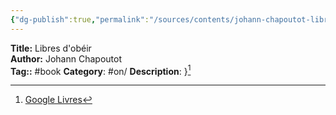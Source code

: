 ```yaml
---
{"dg-publish":true,"permalink":"/sources/contents/johann-chapoutot-libres-d-obeir/","created":"","updated":"2023-02-28T10:52:11.493+01:00"}
---
```


**Title:** Libres d'obéir  
**Author:** Johann Chapoutot  
**Tag::** #book 
**Category**: #on/
**Description**: }[^1]

[^1]: [Google Livres](https://books.google.fr/)
